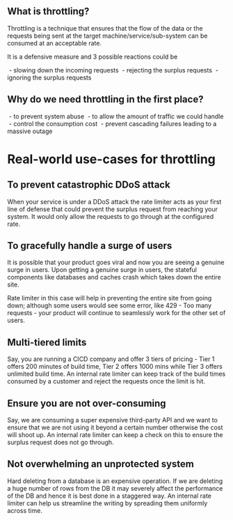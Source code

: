 ## What is throttling?

Throttling is a technique that ensures that the flow of the data or the requests being sent at the target machine/service/sub-system can be consumed at an acceptable rate.

It is a defensive measure and 3 possible reactions could be

 - slowing down the incoming requests
 - rejecting the surplus requests
 - ignoring the surplus requests

## Why do we need throttling in the first place?

 - to prevent system abuse
 - to allow the amount of traffic we could handle
 - control the consumption cost
 - prevent cascading failures leading to a massive outage

# Real-world use-cases for throttling

## To prevent catastrophic DDoS attack

When your service is under a DDoS attack the rate limiter acts as your first line of defense that could prevent the surplus request from reaching your system. It would only allow the requests to go through at the configured rate.

## To gracefully handle a surge of users

It is possible that your product goes viral and now you are seeing a genuine surge in users. Upon getting a genuine surge in users, the stateful components like databases and caches crash which takes down the entire site.

Rate limiter in this case will help in preventing the entire site from going down; although some users would see some error, like 429 - Too many requests - your product will continue to seamlessly work for the other set of users.

## Multi-tiered limits

Say, you are running a CICD company and offer 3 tiers of pricing - Tier 1 offers 200 minutes of build time, Tier 2 offers 1000 mins while Tier 3 offers unlimited build time. An internal rate limiter can keep track of the build times consumed by a customer and reject the requests once the limit is hit.

## Ensure you are not over-consuming

Say, we are consuming a super expensive third-party API and we want to ensure that we are not using it beyond a certain number otherwise the cost will shoot up. An internal rate limiter can keep a check on this to ensure the surplus request does not go through.

## Not overwhelming an unprotected system

Hard deleting from a database is an expensive operation. If we are deleting a huge number of rows from the DB it may severely affect the performance of the DB and hence it is best done in a staggered way. An internal rate limiter can help us streamline the writing by spreading them uniformly across time.